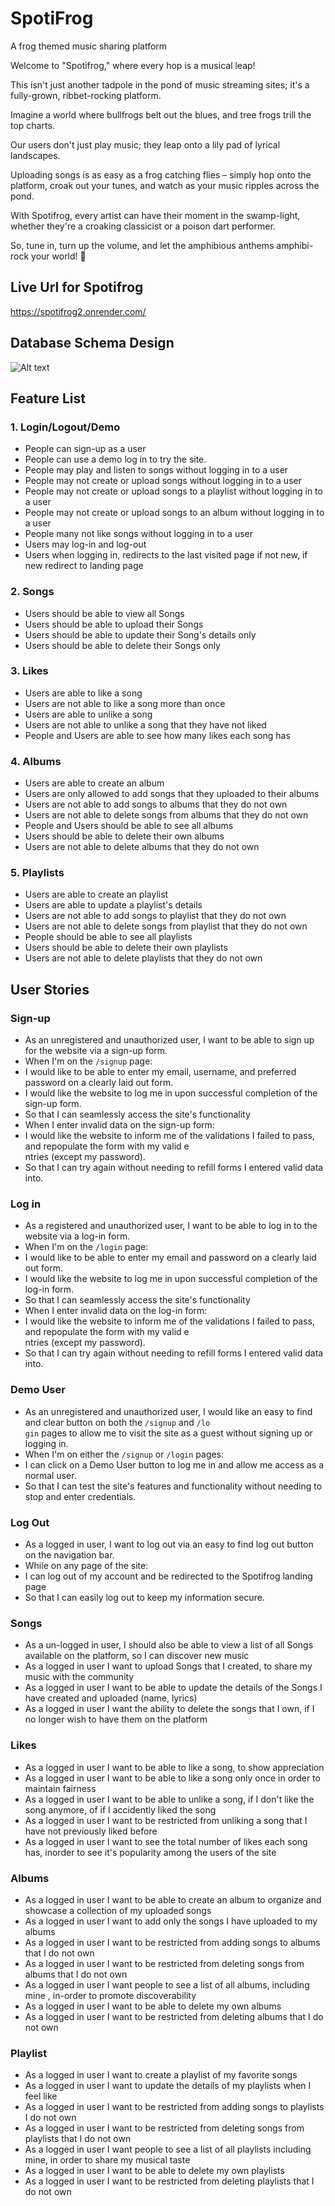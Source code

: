 # SpotiFrog
A frog themed music sharing platform

Welcome to "Spotifrog," where every hop is a musical leap!

This isn't just another tadpole in the pond of music streaming sites; it's a fully-grown, ribbet-rocking platform.

Imagine a world where bullfrogs belt out the blues, and tree frogs trill the top charts.

Our users don't just play music; they leap onto a lily pad of lyrical landscapes.

Uploading songs is as easy as a frog catching flies – simply hop onto the platform, croak out your tunes, and watch as your music ripples across the pond.

With Spotifrog, every artist can have their moment in the swamp-light, whether they're a croaking classicist or a poison dart performer.

So, tune in, turn up the volume, and let the amphibious anthems amphibi-rock your world! 🐸

## Live Url for Spotifrog
https://spotifrog2.onrender.com/

## Database Schema Design

![Alt text](image.png)


## Feature List

### 1. Login/Logout/Demo

* People can sign-up as a user
* People can use a demo log in to try the site.
* People may play and listen to songs without logging in to a user
* People may not create or upload songs without logging in to a user
* People may not create or upload songs to a playlist without logging in to a user
* People may not create or upload songs to an album without logging in to a user
* People many not like songs without logging in to a user
* Users may log-in and log-out
* Users when logging in, redirects to the last visited page if not new, if new redirect to landing page


### 2. Songs

* Users should be able to view all Songs
* Users should be able to upload their Songs
* Users should be able to update their Song's details only
* Users should be able to delete their Songs only

### 3. Likes

* Users are able to like a song
* Users are not able to like a song more than once
* Users are able to unlike a song
* Users are not able to unlike a song that they have not liked
* People and Users are able to see how many likes each song has

### 4. Albums
*  Users are able to create an album
*  Users are only allowed to add songs that they uploaded to their albums
*  Users are not able to add songs to albums that they do not own
*  Users are not able to delete songs from albums that they do not own
*  People and Users should be able to see all albums 
*  Users should be able to delete their own albums
*  Users are not able to delete albums that they do not own

### 5. Playlists
* Users are able to create an playlist
* Users are able to update a playlist's details
* Users are not able to add songs to playlist that they do not own
* Users are not able to delete songs from playlist that they do not own
* People should be able to see all playlists 
* Users should be able to delete their own playlists
* Users are not able to delete playlists that they do not own

## User Stories

### Sign-up

* As an unregistered and unauthorized user, I want to be able to sign up for the website via a sign-up form.						
* When I'm on the `/signup` page:						
* I would like to be able to enter my email, username, and preferred password on a clearly laid out form.						
* I would like the website to log me in upon successful completion of the sign-up form.						
* So that I can seamlessly access the site's functionality						
* When I enter invalid data on the sign-up form:						
* I would like the website to inform me of the validations I failed to pass, and repopulate the form with my valid e						
ntries (except my password).						
* So that I can try again without needing to refill forms I entered valid data into.		


### Log in						
						
* As a registered and unauthorized user, I want to be able to log in to the website via a log-in form.						
* When I'm on the `/login` page:						
* I would like to be able to enter my email and password on a clearly laid out form.						
* I would like the website to log me in upon successful completion of the log-in form.						
* So that I can seamlessly access the site's functionality						
* When I enter invalid data on the log-in form:						
* I would like the website to inform me of the validations I failed to pass, and repopulate the form with my valid e						
ntries (except my password).						
* So that I can try again without needing to refill forms I entered valid data into.						

### Demo User						
						
* As an unregistered and unauthorized user, I would like an easy to find and clear button on both the `/signup` and `/lo						
gin` pages to allow me to visit the site as a guest without signing up or logging in.						
* When I'm on either the `/signup` or `/login` pages:						
* I can click on a Demo User button to log me in and allow me access as a normal user.						
* So that I can test the site's features and functionality without needing to stop and enter credentials.	

### Log Out				
				
* As a logged in user, I want to log out via an easy to find log out button on the navigation bar.				
* While on any page of the site:				
* I can log out of my account and be redirected to the Spotifrog landing page				
* So that I can easily log out to keep my information secure.				

### Songs						
						
* As a un-logged in user, I should also be able to view a list of all Songs available on the platform, so I can discover new music						
* As a logged in user I want to upload Songs that I created, to share my music with the community						
* As a logged in user I want to be able to update the details of the Songs I have created and uploaded (name, lyrics)						
* As a logged in user I want the ability to delete the songs that I own, if I no longer wish to have them on the platform		

### Likes							
* As a logged in user I want to be able to like a song, to show appreciation							
* As a logged in user I want to be able to like a song only once in order to maintain fairness							
* As a logged in user I want to be able to unlike a song, if I don't like the song anymore, of if I accidently liked the song							
* As a logged in user I want to be restricted from unliking a song that I have not previously liked before							
* As a logged in user I want to see the total number of likes each song has, inorder to see it's popularity among the users of the site							

### Albums						
* As a logged in user I want to be able to create an album to organize and showcase a collection of my uploaded songs						
* As a logged in user I want to add only the songs I have uploaded to my albums 						
* As a logged in user I want to be restricted from adding songs to albums that I do not own						
* As a logged in user I want to be restricted from deleting songs from albums that I do not own						
* As a logged in user I want people to see a list of all albums, including mine , in-order to promote discoverability						
* As a logged in user I want to be able to delete my own albums						
* As a logged in user I want to be restricted from deleting albums that I do not own	

### Playlist						
* As a logged in user I want to create a playlist of my favorite songs						
* As a logged in user I want to update the details of my playlists when I feel like						
* As a logged in user I want to be restricted from adding songs to playlists I do not own						
* As a logged in user I want to be restricted from deleting songs from playlists that I do not own						
* As a logged in user I want people to see a list of all playlists including mine, in order to share my musical taste						
* As a logged in user I want to be able to delete my own playlists						
* As a logged in user I want to be restricted from deleting playlists that I do not own						

